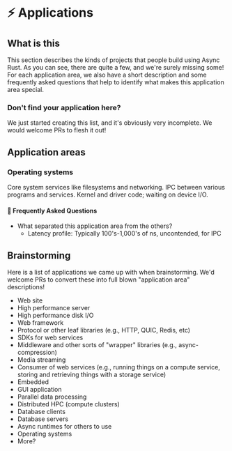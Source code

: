 # ⚡ Applications

## What is this

This section describes the kinds of projects that people build using Async Rust. As you can see, there are quite a few, and we're surely missing some! For each application area, we also have a short description and some frequently asked questions that help to identify what makes this application area special. 

### Don't find your application here?

We just started creating this list, and it's obviously very incomplete. We would welcome PRs to flesh it out!

## Application areas

### Operating systems

Core system services like filesystems and networking. IPC between various programs and services. Kernel and driver code; waiting on device I/O.

#### 🤔 Frequently Asked Questions

* What separated this application area from the others?
    * Latency profile: Typically 100's-1,000's of ns, uncontended, for IPC

## Brainstorming

Here is a list of applications we came up with when brainstorming. We'd welcome PRs to convert these into full blown "application area" descriptions!

- Web site
- High performance server
- High performance disk I/O
- Web framework
- Protocol or other leaf libraries (e.g., HTTP, QUIC, Redis, etc)
- SDKs for web services
- Middleware and other sorts of "wrapper" libraries (e.g., async-compression)
- Media streaming
- Consumer of web services (e.g., running things on a compute service, storing and retrieving things with a storage service)
- Embedded 
- GUI application
- Parallel data processing
- Distributed HPC (compute clusters)
- Database clients
- Database servers
- Async runtimes for others to use
- Operating systems
- More?


